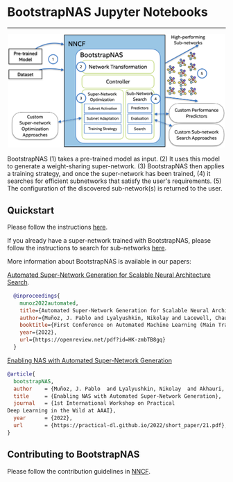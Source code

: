 # BootstrapNAS Jupyter Notebooks

---

<p align="center">
<img src="architecture.png" alt="BootstrapNAS Architecture" width="500"/>
</p>

BootstrapNAS (1) takes a pre-trained model as input. (2) It uses this model to generate a weight-sharing super-network. (3) BootstrapNAS then applies a training strategy, and once the super-network has been trained, (4) it searches for efficient subnetworks that satisfy the user's requirements. (5) The configuration of the discovered sub-network(s) is returned to the user.

## Quickstart 

Please follow the instructions [here](https://github.com/jpablomch/bootstrapnas/wiki/Quickstart).

If you already have a super-network trained with BootstrapNAS, please follow the instructions to search for sub-networks [here](https://github.com/jpablomch/bootstrapnas/wiki/Subnetwork_Search).

More information about BootstrapNAS is available in our papers:

[Automated Super-Network Generation for Scalable Neural Architecture Search](https://openreview.net/pdf?id=HK-zmbTB8gq).

```bibtex
  @inproceedings{
    munoz2022automated,
    title={Automated Super-Network Generation for Scalable Neural Architecture Search},
    author={Muñoz, J. Pablo and Lyalyushkin, Nikolay and Lacewell, Chaunte and Senina, Anastasia and Cummings, Daniel and Sarah, Anthony  and Kozlov, Alexander and Jain, Nilesh},
    booktitle={First Conference on Automated Machine Learning (Main Track)},
    year={2022},
    url={https://openreview.net/pdf?id=HK-zmbTB8gq}
  }
```
[Enabling NAS with Automated Super-Network Generation](https://arxiv.org/abs/2112.10878)

```BibTex
@article{
  bootstrapNAS,
  author    = {Muñoz, J. Pablo  and Lyalyushkin, Nikolay  and Akhauri, Yash and Senina, Anastasia and Kozlov, Alexander  and Jain, Nilesh},
  title     = {Enabling NAS with Automated Super-Network Generation},
  journal   = {1st International Workshop on Practical
Deep Learning in the Wild at AAAI},
  year      = {2022},
  url       = {https://practical-dl.github.io/2022/short_paper/21.pdf},
}
```

## Contributing to BootstrapNAS
Please follow the contribution guidelines in [NNCF](https://github.com/openvinotoolkit/nncf). 

